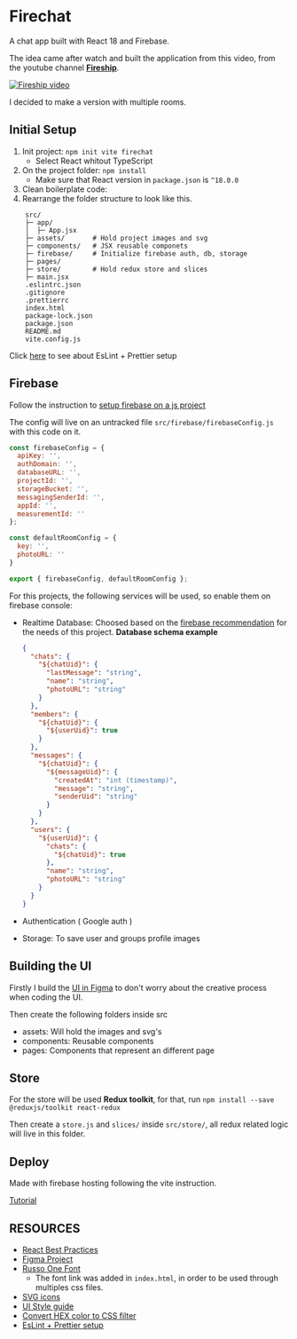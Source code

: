 # Firechat

A chat app built with React 18 and Firebase.

The idea came after watch and built the application from this video, from the youtube channel [**Fireship**](https://www.youtube.com/c/Fireship).

[![Fireship video](https://img.youtube.com/vi/zQyrwxMPm88/0.jpg)](https://www.youtube.com/watch?v=zQyrwxMPm88&t)

I decided to make a version with multiple rooms.

## Initial Setup

1. Init project: `npm init vite firechat`
   - Select React whitout TypeScript
2. On the project folder: `npm install`
   - Make sure that React version in `package.json` is `^18.0.0`
3. Clean boilerplate code:
4. Rearrange the folder structure to look like this.

```text
    src/
    ├─ app/
    │  ├─ App.jsx
    ├─ assets/       # Hold project images and svg
    ├─ components/   # JSX reusable componets
    ├─ firebase/     # Initialize firebase auth, db, storage
    ├─ pages/
    ├─ store/        # Hold redux store and slices
    ├─ main.jsx
    .eslintrc.json
    .gitignore
    .prettierrc
    index.html
    package-lock.json
    package.json
    README.md
    vite.config.js
```

Click [here](https://dev.to/knowankit/setup-eslint-and-prettier-in-react-app-357b) to see about EsLint + Prettier setup

## Firebase

Follow the instruction to [setup firebase on a js project](https://firebase.google.com/docs/web/setup)

The config will live on an untracked file `src/firebase/firebaseConfig.js` with this code on it.

```JavaScript
const firebaseConfig = {
  apiKey: '',
  authDomain: '',
  databaseURL: '',
  projectId: '',
  storageBucket: '',
  messagingSenderId: '',
  appId: '',
  measurementId: ''
};

const defaultRoomConfig = {
  key: '',
  photoURL: ''
}

export { firebaseConfig, defaultRoomConfig };
```

For this projects, the following services will be used, so enable them on firebase console:

- Realtime Database: Choosed based on the [firebase recommendation](https://firebase.google.com/docs/database/rtdb-vs-firestore?#which_database_does_firebase_recommend) for the needs of this project.
  **Database schema example**

  ```json
  {
    "chats": {
      "${chatUid}": {
        "lastMessage": "string",
        "name": "string",
        "photoURL": "string"
      }
    },
    "members": {
      "${chatUid}": {
        "${userUid}": true
      }
    },
    "messages": {
      "${chatUid}": {
        "${messageUid}": {
          "createdAt": "int (timestamp)",
          "message": "string",
          "senderUid": "string"
        }
      }
    },
    "users": {
      "${userUid}": {
        "chats": {
          "${chatUid}": true
        },
        "name": "string",
        "photoURL": "string"
      }
    }
  }
  ```

- Authentication ( Google auth )
- Storage: To save user and groups profile images

## Building the UI

Firstly I build the [UI in Figma](https://www.figma.com/file/xWSEVZcheB2anMFPPOZ42B/Firechat?node-id=0%3A1) to don't worry about the creative process when coding the UI.

Then create the following folders inside src

- assets: Will hold the images and svg's
- components: Reusable components
- pages: Components that represent an different page

## Store

For the store will be used **Redux toolkit**, for that, run `npm install --save @reduxjs/toolkit react-redux`

Then create a `store.js` and `slices/` inside `src/store/`, all redux related logic will live in this folder.

## Deploy

Made with firebase hosting following the vite instruction.

[Tutorial](https://vitejs.dev/guide/static-deploy.html#google-firebase)

## RESOURCES

- [React Best Practices](https://www.freecodecamp.org/news/best-practices-for-react/)
- [Figma Project](https://www.figma.com/file/xWSEVZcheB2anMFPPOZ42B/Firechat?node-id=0%3A1)
- [Russo One Font](https://fonts.google.com/specimen/Russo+One#standard-styles)
  - The font link was added in `index.html`, in order to be used through multiples css files.
- [SVG icons](https://www.svgrepo.com/)
- [UI Style guide](https://material.io/design/color/dark-theme.html#properties)
- [Convert HEX color to CSS filter](https://codepen.io/sosuke/pen/Pjoqqp)
- [EsLint + Prettier setup](https://dev.to/knowankit/setup-eslint-and-prettier-in-react-app-357b)
